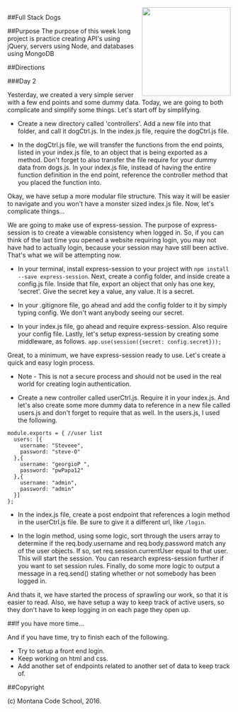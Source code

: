 <img src="http://montanacodeschool.com/wp-content/uploads/2016/08/MCS_LOGO_v1-1.png" width="200" align="right"/>

##Full Stack Dogs

##Purpose
The purpose of this week long project is practice creating API's using jQuery, servers using Node, and databases using MongoDB

##Directions

###Day 2

Yesterday, we created a very simple server with a few end points and some dummy data. Today, we are going to both complicate and simplify some things. Let's start off by simplifying.

* Create a new directory called 'controllers'. Add a new file into that folder, and call it dogCtrl.js. In the index.js file, require the dogCtrl.js file.

* In the dogCtrl.js file, we will transfer the functions from the end points, listed in your index.js file, to an object that is being exported as a method. Don't forget to also transfer the file require for your dummy data from dogs.js. In your index.js file, instead of having the entire function definition in the end point, reference the controller method that you placed the function into.

Okay, we have setup a more modular file structure. This way it will be easier to navigate and you won't have a monster sized index.js file. Now, let's complicate things...

We are going to make use of express-session. The purpose of express-session is to create a viewable consistency when logged in. So, if you can think of the last time you opened a website requiring login, you may not have had to actually login, because your session may have still been active. That's what we will be attempting now.

* In your terminal, install express-session to your project with ``npm install --save express-session``. Next, create a config folder, and inside create a config.js file. Inside that file, export an object that only has one key, 'secret'. Give the secret key a value, any value. It is a secret.

* In your .gitignore file, go ahead and add the config folder to it by simply typing config. We don't want anybody seeing our secret.

* In your index.js file, go ahead and require express-session. Also require your config file. Lastly, let's setup express-session by creating some middleware, as follows. ``app.use(session({secret: config.secret}));``

Great, to a minimum, we have express-session ready to use. Let's create a quick and easy login process.
* Note - This is not a secure process and should not be used in the real world for creating login authentication.

* Create a new controller called userCtrl.js. Require it in your index.js. And let's also create some more dummy data to reference in a new file called users.js and don't forget to require that as well. In the users.js, I used the following.
```
module.exports = { //user list
  users: [{
    username: "Steveee",
    password: "steve-O"
  },{
    username: "georgioP ",
    password: "pwPapa12"
  },{
    username: "admin",
    password: "admin"
  }]
};
```

* In the index.js file, create a post endpoint that references a login method in the userCtrl.js file. Be sure to give it a different url, like ``/login``.

* In the login method, using some logic, sort through the users array to determine if the req.body.username and req.body.password match any of the user objects. If so, set req.session.currentUser equal to that user. This will start the session. You can research express-session further if you want to set session rules. Finally, do some more logic to output a message in a req.send() stating whether or not somebody has been logged in.

And thats it, we have started the process of sprawling our work, so that it is easier to read. Also, we have setup a way to keep track of active users, so they don't have to keep logging in on each page they open up.

##If you have more time...

And if you have time, try to finish each of the following.

  * Try to setup a front end login.
  * Keep working on html and css.
  * Add another set of endpoints related to another set of data to keep track of.


##Copyright

(c) Montana Code School, 2016.
